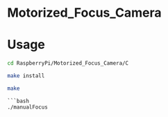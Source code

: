 # Motorized_Focus_Camera
# Usage
```bash
cd RaspberryPi/Motorized_Focus_Camera/C
```
```bash 
make install 
```
```bash 
make 
```
```
```bash 
./manualFocus
```



 

